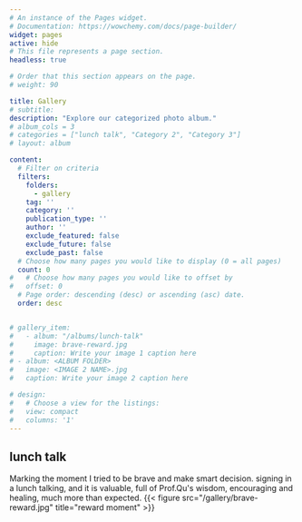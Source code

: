 ```yaml
---
# An instance of the Pages widget.
# Documentation: https://wowchemy.com/docs/page-builder/
widget: pages
active: hide
# This file represents a page section.
headless: true

# Order that this section appears on the page.
# weight: 90

title: Gallery
# subtitle:
description: "Explore our categorized photo album."
# album_cols = 3
# categories = ["lunch talk", "Category 2", "Category 3"]
# layout: album

content:
  # Filter on criteria
  filters:
    folders:
      - gallery
    tag: ''
    category: ''
    publication_type: ''
    author: ''
    exclude_featured: false
    exclude_future: false
    exclude_past: false
  # Choose how many pages you would like to display (0 = all pages)
  count: 0
#   # Choose how many pages you would like to offset by
#   offset: 0
  # Page order: descending (desc) or ascending (asc) date.
  order: desc


# gallery_item:
#   - album: "/albums/lunch-talk"
#     image: brave-reward.jpg
#     caption: Write your image 1 caption here
# - album: <ALBUM FOLDER>
#   image: <IMAGE 2 NAME>.jpg
#   caption: Write your image 2 caption here

# design:
#   # Choose a view for the listings:
#   view: compact
#   columns: '1'
---
```

## lunch talk
Marking the moment I tried to be brave and make smart decision. signing in a lunch talking, and it is valuable, full of Prof.Qu's wisdom, encouraging and healing, much more than expected. 
{{< figure src="/gallery/brave-reward.jpg" title="reward moment" >}}